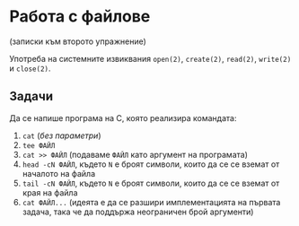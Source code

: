 # Работа с файлове
(записки към второто упражнение)

Употреба на системните извиквания `open(2)`, `create(2)`, `read(2)`, `write(2)` и `close(2)`.

## Задачи

Да се напише програма на C, която реализира командата:

1. `cat` (*без параметри*)
2. `tee ФАЙЛ`
3. `cat >> ФАЙЛ` (подаваме `ФАЙЛ` като аргумент на програмата)
4. `head -cN ФАЙЛ`, където `N` е броят символи, които да се се вземат от началото на файла
5. `tail -cN ФАЙЛ`, където `N` е броят символи, които да се се вземат от края на файла
6. `cat ФАЙЛ...` (идеята е да се разшири имплементацията на първата задача, така че да поддържа неограничен брой аргументи)
